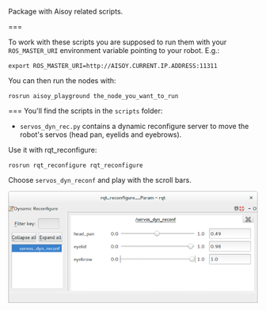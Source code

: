 Package with Aisoy related scripts.

===

To work with these scripts you are supposed to run them with your `ROS_MASTER_URI` environment variable pointing to your robot. E.g.:

    export ROS_MASTER_URI=http://AISOY.CURRENT.IP.ADDRESS:11311

You can then run the nodes with:

    rosrun aisoy_playground the_node_you_want_to_run

===
You'll find the scripts in the `scripts` folder:

* `servos_dyn_rec.py` contains a dynamic reconfigure server to move the robot's servos (head pan, eyelids and eyebrows).

Use it with rqt_reconfigure:

    rosrun rqt_reconfigure rqt_reconfigure

Choose `servos_dyn_reconf` and play with the scroll bars.

[![Image of the dynamic reconfigure window](https://raw.githubusercontent.com/awesomebytes/aisoy_playground/master/resources/dynamic_reconf_ss.png)](https://raw.githubusercontent.com/awesomebytes/aisoy_playground/master/resources/dynamic_reconf_ss.png)



